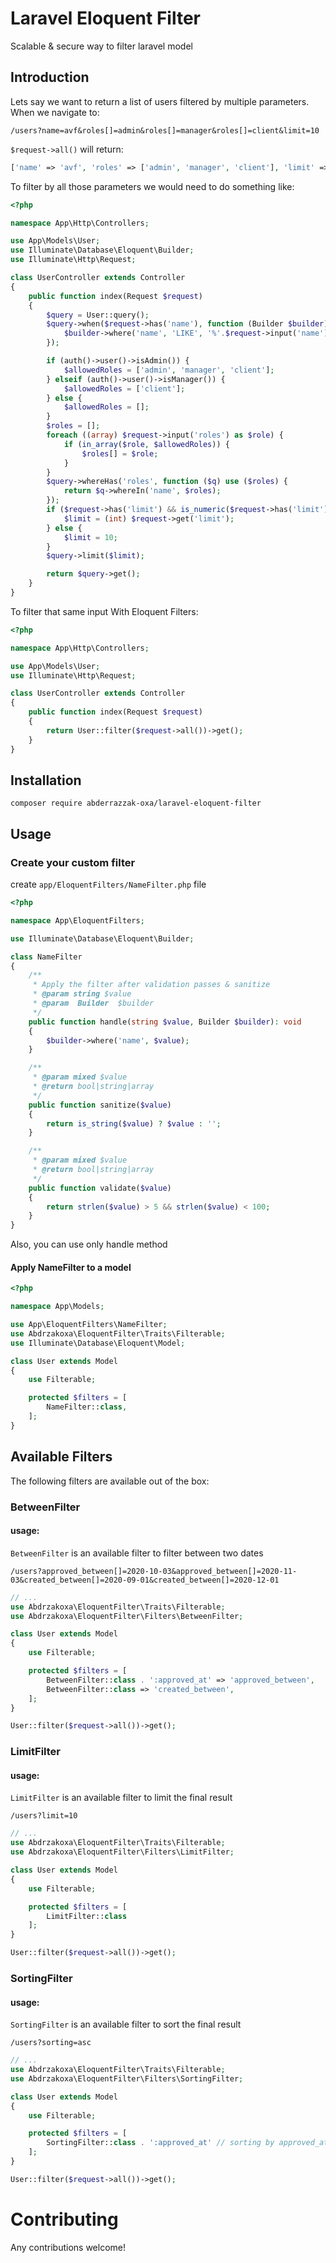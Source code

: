 # Laravel Eloquent Filter
Scalable & secure way to filter laravel model

## Introduction
Lets say we want to return a list of users filtered by multiple parameters. When we navigate to:

`/users?name=avf&roles[]=admin&roles[]=manager&roles[]=client&limit=10`

`$request->all()` will return:

```php
['name' => 'avf', 'roles' => ['admin', 'manager', 'client'], 'limit' => '10']
```

To filter by all those parameters we would need to do something like:

```php
<?php

namespace App\Http\Controllers;

use App\Models\User;
use Illuminate\Database\Eloquent\Builder;
use Illuminate\Http\Request;

class UserController extends Controller
{
    public function index(Request $request)
    {
        $query = User::query();
        $query->when($request->has('name'), function (Builder $builder) use ($request) {
            $builder->where('name', 'LIKE', '%'.$request->input('name').'%');
        });

        if (auth()->user()->isAdmin()) {
            $allowedRoles = ['admin', 'manager', 'client'];
        } elseif (auth()->user()->isManager()) {
            $allowedRoles = ['client'];
        } else {
            $allowedRoles = [];
        }
        $roles = [];
        foreach ((array) $request->input('roles') as $role) {
            if (in_array($role, $allowedRoles)) {
                $roles[] = $role;
            }
        }
        $query->whereHas('roles', function ($q) use ($roles) {
            return $q->whereIn('name', $roles);
        });
        if ($request->has('limit') && is_numeric($request->has('limit')) && $request->get('limit') < 100) {
            $limit = (int) $request->get('limit');
        } else {
            $limit = 10;
        }
        $query->limit($limit);

        return $query->get();
    }
}
```
To filter that same input With Eloquent Filters:
```php
<?php

namespace App\Http\Controllers;

use App\Models\User;
use Illuminate\Http\Request;

class UserController extends Controller
{
    public function index(Request $request)
    {
        return User::filter($request->all())->get();
    }
}
```

## Installation
```
composer require abderrazzak-oxa/laravel-eloquent-filter
```

## Usage
### Create your custom filter
create `app/EloquentFilters/NameFilter.php` file
```php
<?php

namespace App\EloquentFilters;

use Illuminate\Database\Eloquent\Builder;

class NameFilter
{
    /**
     * Apply the filter after validation passes & sanitize
     * @param string $value
     * @param  Builder  $builder
     */
    public function handle(string $value, Builder $builder): void
    {
        $builder->where('name', $value);
    }

    /**
     * @param mixed $value
     * @return bool|string|array
     */
    public function sanitize($value)
    {
        return is_string($value) ? $value : '';
    }

    /**
     * @param mixed $value
     * @return bool|string|array
     */
    public function validate($value)
    {
        return strlen($value) > 5 && strlen($value) < 100;
    }
}
```
Also, you can use only handle method
#### Apply NameFilter to a model
```php
<?php

namespace App\Models;

use App\EloquentFilters\NameFilter;
use Abdrzakoxa\EloquentFilter\Traits\Filterable;
use Illuminate\Database\Eloquent\Model;

class User extends Model
{
    use Filterable;

    protected $filters = [
        NameFilter::class,
    ];
}
```
## Available Filters 
The following filters are available out of the box:
### BetweenFilter
#### usage:
`BetweenFilter` is an available filter to filter between two dates

`/users?approved_between[]=2020-10-03&approved_between[]=2020-11-03&created_between[]=2020-09-01&created_between[]=2020-12-01`

```php
// ...
use Abdrzakoxa\EloquentFilter\Traits\Filterable;
use Abdrzakoxa\EloquentFilter\Filters\BetweenFilter;

class User extends Model
{
    use Filterable;

    protected $filters = [
        BetweenFilter::class . ':approved_at' => 'approved_between',
        BetweenFilter::class => 'created_between',
    ];
}
```
```php
User::filter($request->all())->get();
```
### LimitFilter
#### usage:
`LimitFilter` is an available filter to limit the final result

`/users?limit=10`

```php
// ...
use Abdrzakoxa\EloquentFilter\Traits\Filterable;
use Abdrzakoxa\EloquentFilter\Filters\LimitFilter;

class User extends Model
{
    use Filterable;

    protected $filters = [
        LimitFilter::class
    ];
}
```
```php
User::filter($request->all())->get();
```
### SortingFilter
#### usage:
`SortingFilter` is an available filter to sort the final result

`/users?sorting=asc`

```php
// ...
use Abdrzakoxa\EloquentFilter\Traits\Filterable;
use Abdrzakoxa\EloquentFilter\Filters\SortingFilter;

class User extends Model
{
    use Filterable;

    protected $filters = [
        SortingFilter::class . ':approved_at' // sorting by approved_at column
    ];
}
```
```php
User::filter($request->all())->get();
```

# Contributing
Any contributions welcome!
